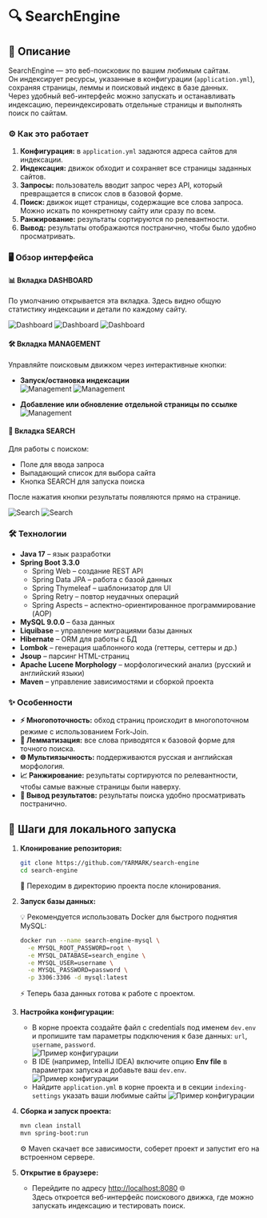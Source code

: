 
# 🔍 SearchEngine

## 🚀 Описание

SearchEngine — это веб-поисковик по вашим любимым сайтам.  
Он индексирует ресурсы, указанные в конфигурации (`application.yml`), сохраняя страницы, леммы и поисковый индекс в базе данных.  
Через удобный веб-интерфейс можно запускать и останавливать индексацию, переиндексировать отдельные страницы и выполнять поиск по сайтам.

### ⚙️ Как это работает

1. **Конфигурация:** в `application.yml` задаются адреса сайтов для индексации.
2. **Индексация:** движок обходит и сохраняет все страницы заданных сайтов.
3. **Запросы:** пользователь вводит запрос через API, который превращается в список слов в базовой форме.
4. **Поиск:** движок ищет страницы, содержащие все слова запроса. Можно искать по конкретному сайту или сразу по всем.
5. **Ранжирование:** результаты сортируются по релевантности.
6. **Вывод:** результаты отображаются постранично, чтобы было удобно просматривать.


### 🖥️ Обзор интерфейса

#### 📊 Вкладка DASHBOARD

По умолчанию открывается эта вкладка. Здесь видно общую статистику индексации и детали по каждому сайту.

![Dashboard](screenshot/dashboard/d1.png)
![Dashboard](screenshot/dashboard/d2.png)
![Dashboard](screenshot/dashboard/d3.png)

#### 🛠️ Вкладка MANAGEMENT

Управляйте поисковым движком через интерактивные кнопки:

- **Запуск/остановка индексации**  
  ![Management](screenshot/managment/m1.png)
  ![Management](screenshot/managment/m2.png)

- **Добавление или обновление отдельной страницы по ссылке**  
  ![Management](screenshot/managment/m3.png)

#### 🔎 Вкладка SEARCH

Для работы с поиском:
- Поле для ввода запроса
- Выпадающий список для выбора сайта
- Кнопка SEARCH для запуска поиска

После нажатия кнопки результаты появляются прямо на странице.

![Search](screenshot/search/s1.png)
![Search](screenshot/search/s2.png)


### 🛠️ Технологии

- **Java 17** – язык разработки
- **Spring Boot 3.3.0**
    - Spring Web – создание REST API
    - Spring Data JPA – работа с базой данных
    - Spring Thymeleaf – шаблонизатор для UI
    - Spring Retry – повтор неудачных операций
    - Spring Aspects – аспектно-ориентированное программирование (AOP)
- **MySQL 9.0.0** – база данных
- **Liquibase** – управление миграциями базы данных
- **Hibernate** – ORM для работы с БД
- **Lombok** – генерация шаблонного кода (геттеры, сеттеры и др.)
- **Jsoup** – парсинг HTML-страниц
- **Apache Lucene Morphology** – морфологический анализ (русский и английский языки)
- **Maven** – управление зависимостями и сборкой проекта


### ✨ Особенности

- **⚡ Многопоточность:** обход страниц происходит в многопоточном режиме с использованием Fork-Join.
- **📝 Лемматизация:** все слова приводятся к базовой форме для точного поиска.
- **🌐 Мультиязычность:** поддерживаются русская и английская морфология.
- **📈 Ранжирование:** результаты сортируются по релевантности, чтобы самые важные страницы были наверху.
- **📄 Вывод результатов:** результаты поиска удобно просматривать постранично.


## 🚀 Шаги для локального запуска

1. **Клонирование репозитория:**
    ```sh
    git clone https://github.com/YARMARK/search-engine
    cd search-engine
    ```
   📌 Переходим в директорию проекта после клонирования.

2. **Запуск базы данных:**

   💡 Рекомендуется использовать Docker для быстрого поднятия MySQL:

    ```sh
    docker run --name search-engine-mysql \
      -e MYSQL_ROOT_PASSWORD=root \
      -e MYSQL_DATABASE=search_engine \
      -e MYSQL_USER=username \
      -e MYSQL_PASSWORD=password \
      -p 3306:3306 -d mysql:latest
    ```

   ⚡ Теперь база данных готова к работе с проектом.

3. **Настройка конфигурации:**

    - В корне проекта создайте файл с credentials под именем `dev.env` и пропишите там параметры подключения к базе данных: `url`, `username`, `password`.  
      ![Пример конфигурации](screenshot/config/1.png)
    - В IDE (например, IntelliJ IDEA) включите опцию **Env file** в параметрах запуска и добавьте ваш `dev.env`.
      ![Пример конфигурации](screenshot/config/2.png)
    - Найдите `application.yml` в корне проекта и в секции `indexing-settings` указать ваши любимые сайты
      ![Пример конфигурации](screenshot/config/3.png)

4. **Сборка и запуск проекта:**
    ```sh
    mvn clean install
    mvn spring-boot:run
    ```
   ⚙️ Maven скачает все зависимости, соберет проект и запустит его на встроенном сервере.

5. **Открытие в браузере:**

    - Перейдите по адресу [http://localhost:8080](http://localhost:8080) 🌐  
      Здесь откроется веб-интерфейс поискового движка, где можно запускать индексацию и тестировать поиск.



